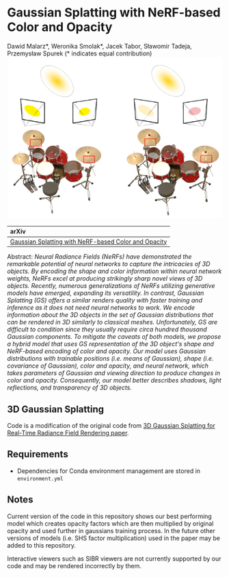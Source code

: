 # Gaussian Splatting with NeRF-based Color and Opacity
Dawid Malarz*, Weronika Smolak*, Jacek Tabor, Sławomir Tadeja, Przemysław Spurek (* indicates equal contribution)<br>
![Teaser image](assets/Directed_nerf.png)

| arXiv |
| :---- |
| [Gaussian Splatting with NeRF-based Color and Opacity](https://arxiv.org/pdf/2312.13729.pdf)|


Abstract: *Neural Radiance Fields (NeRFs) have demonstrated the remarkable potential of neural networks to capture the intricacies of 3D objects. By encoding the shape and color information within neural network weights, NeRFs excel at producing strikingly sharp novel views of 3D objects. Recently, numerous generalizations of NeRFs utilizing generative models have emerged, expanding its versatility. In contrast, Gaussian Splatting (GS) offers a similar renders quality with faster training and inference as it does not need neural networks to work. We encode information about the 3D objects in the set of Gaussian distributions that can be rendered in 3D similarly to classical meshes. Unfortunately, GS are difficult to condition since they usually require circa hundred thousand Gaussian components. To mitigate the caveats of both models, we propose a hybrid model that uses GS representation of the 3D object's shape and NeRF-based encoding of color and opacity. Our model uses Gaussian distributions with trainable positions (i.e. means of Gaussian), shape (i.e. covariance of Gaussian), color and opacity, and neural network, which takes parameters of Gaussian and viewing direction to produce changes in color and opacity. Consequently, our model better describes shadows, light reflections, and transparency of 3D objects.*

## 3D Gaussian Splatting
Code is a modification of the original code from [3D Gaussian Splatting for Real-Time Radiance Field Rendering paper](https://repo-sam.inria.fr/fungraph/3d-gaussian-splatting/).

## Requirements

- Dependencies for Conda environment management are stored in `environment.yml`


## Notes

Current version of the code in this repository shows our best performing model which creates opacity factors which are then multiplied by original opacity and used further in gaussians training process. In the future other versions of models (i.e. SHS factor multiplication) used in the paper may be added to this repository.  

Interactive viewers such as SIBR viewers are not currently supported by our code and may be rendered incorrectly by them.

